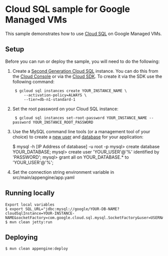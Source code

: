 # Cloud SQL sample for Google Managed VMs
This sample demonstrates how to use [Cloud SQL](https://cloud.google.com/sql/) on Google Managed VMs.

## Setup
Before you can run or deploy the sample, you will need to do the following:

1. Create a [Second Generation Cloud SQL](https://cloud.google.com/sql/docs/create-instance) instance. You can do this from the [Cloud Console](https://console.developers.google.com) or via the [Cloud SDK](https://cloud.google.com/sdk). To create it via the SDK use the following command:

        $ gcloud sql instances create YOUR_INSTANCE_NAME \
            --activation-policy=ALWAYS \
            --tier=db-n1-standard-1

1. Set the root password on your Cloud SQL instance:

        $ gcloud sql instances set-root-password YOUR_INSTANCE_NAME --password YOUR_INSTANCE_ROOT_PASSWORD

1. Use the MySQL command line tools (or a management tool of your choice) to create a [new user](https://cloud.google.com/sql/docs/create-user) and [database](https://cloud.google.com/sql/docs/create-database) for your application:

    $ mysql -h [IP Address of database] -u root -p
    mysql> create database YOUR_DATABASE;
    mysql> create user 'YOUR_USER'@'%' identified by 'PASSWORD';
    mysql> grant all on YOUR_DATABASE.* to 'YOUR_USER'@'%';

1. Set the connection string environment variable in src/main/appengine/app.yaml

## Running locally
    Export local variables
    $ export SQL_URL="jdbc:mysql://google/YOUR-DB-NAME?cloudSqlInstance=YOUR-INSTANCE-NAME&socketFactory=com.google.cloud.sql.mysql.SocketFactory&user=USERNAME&password=PASSWORD"
    $ mvn clean jetty:run

## Deploying
    $ mvn clean appengine:deploy
